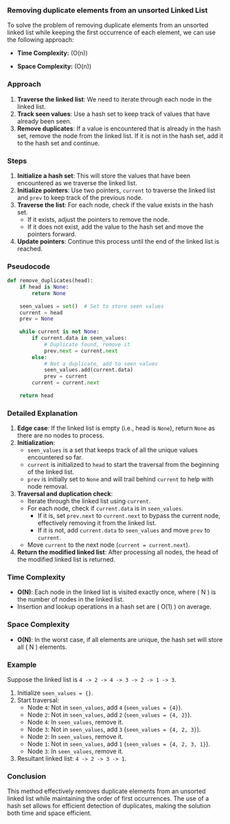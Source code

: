 ### Removing duplicate elements from an unsorted Linked List

To solve the problem of removing duplicate elements from an unsorted linked list while keeping the first occurrence of each element, we can use the following approach:

- **Time Complexity:** \(O(n)\)

- **Space Complexity:** \(O(n)\)

### Approach

1. **Traverse the linked list**: We need to iterate through each node in the linked list.
2. **Track seen values**: Use a hash set to keep track of values that have already been seen.
3. **Remove duplicates**: If a value is encountered that is already in the hash set, remove the node from the linked list. If it is not in the hash set, add it to the hash set and continue.

### Steps

1. **Initialize a hash set**: This will store the values that have been encountered as we traverse the linked list.
2. **Initialize pointers**: Use two pointers, `current` to traverse the linked list and `prev` to keep track of the previous node.
3. **Traverse the list**: For each node, check if the value exists in the hash set.
   - If it exists, adjust the pointers to remove the node.
   - If it does not exist, add the value to the hash set and move the pointers forward.
4. **Update pointers**: Continue this process until the end of the linked list is reached.

### Pseudocode

```python
def remove_duplicates(head):
    if head is None:
        return None
    
    seen_values = set()  # Set to store seen values
    current = head
    prev = None
    
    while current is not None:
        if current.data in seen_values:
            # Duplicate found, remove it
            prev.next = current.next
        else:
            # Not a duplicate, add to seen values
            seen_values.add(current.data)
            prev = current
        current = current.next
    
    return head
```

### Detailed Explanation

1. **Edge case**: If the linked list is empty (i.e., head is `None`), return `None` as there are no nodes to process.
2. **Initialization**: 
   - `seen_values` is a set that keeps track of all the unique values encountered so far.
   - `current` is initialized to `head` to start the traversal from the beginning of the linked list.
   - `prev` is initially set to `None` and will trail behind `current` to help with node removal.
3. **Traversal and duplication check**:
   - Iterate through the linked list using `current`.
   - For each node, check if `current.data` is in `seen_values`.
     - If it is, set `prev.next` to `current.next` to bypass the current node, effectively removing it from the linked list.
     - If it is not, add `current.data` to `seen_values` and move `prev` to `current`.
   - Move `current` to the next node (`current = current.next`).
4. **Return the modified linked list**: After processing all nodes, the head of the modified linked list is returned.

### Time Complexity

- **O(N)**: Each node in the linked list is visited exactly once, where \( N \) is the number of nodes in the linked list.
- Insertion and lookup operations in a hash set are \( O(1) \) on average.

### Space Complexity

- **O(N)**: In the worst case, if all elements are unique, the hash set will store all \( N \) elements.

### Example

Suppose the linked list is `4 -> 2 -> 4 -> 3 -> 2 -> 1 -> 3`.

1. Initialize `seen_values = {}`.
2. Start traversal:
   - Node `4`: Not in `seen_values`, add `4` (`seen_values = {4}`).
   - Node `2`: Not in `seen_values`, add `2` (`seen_values = {4, 2}`).
   - Node `4`: In `seen_values`, remove it.
   - Node `3`: Not in `seen_values`, add `3` (`seen_values = {4, 2, 3}`).
   - Node `2`: In `seen_values`, remove it.
   - Node `1`: Not in `seen_values`, add `1` (`seen_values = {4, 2, 3, 1}`).
   - Node `3`: In `seen_values`, remove it.
3. Resultant linked list: `4 -> 2 -> 3 -> 1`.

### Conclusion

This method effectively removes duplicate elements from an unsorted linked list while maintaining the order of first occurrences. The use of a hash set allows for efficient detection of duplicates, making the solution both time and space efficient.